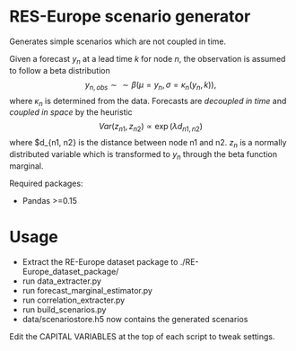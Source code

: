 # RES-Europe scenario generator

Generates simple scenarios which are not coupled in time.

Given a forecast $y_n$ at a lead time $k$ for node $n$, the observation is assumed to follow a beta distribution
$$
y_{n,obs} \sim\sim \beta(\mu=y_n, \sigma=\kappa_n(y_n, k)),
$$
where $\kappa_n$ is determined from the data.
Forecasts are _decoupled in time_ and _coupled in space_ by the heuristic
$$
Var(z_{n1}, z_{n2}) \propto \exp(\lambda d_{n1, n2})
$$
where $d_{n1, n2} is the distance between node n1 and n2.
$z_n$ is a normally distributed variable which is transformed to $y_n$ through the beta function marginal.

Required packages:
- Pandas >=0.15

# Usage

- Extract the RE-Europe dataset package to ./RE-Europe_dataset_package/
- run data_extracter.py
- run forecast_marginal_estimator.py
- run correlation_extracter.py
- run build_scenarios.py
- data/scenariostore.h5 now contains the generated scenarios

Edit the CAPITAL VARIABLES at the top of each script to tweak settings.

